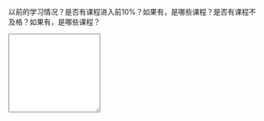 以前的学习情况？是否有课程进入前10%？如果有，是哪些课程？是否有课程不及格？如果有，是哪些课程？
<div class="active-code">
<textarea rows="10" clos="100"></textarea>
<div><ipnut class="action-submit" type="submit" value="提交"></input></div>
</div>
